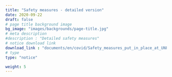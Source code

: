 ```yaml
---
title: "Safety measures - detailed version"
date: 2020-09-22
draft: false
# page title background image
bg_image: "images/backgrounds/page-title.jpg"
# meta description
#description : "Detailed safety measures"
# notice download link
download_link : "documents/en/covid/Safety_measures_put_in_place_at_UNF.pdf"
# type
type: "notice"

weight: 5
---
```

